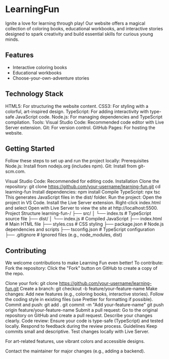# LearningFun
Ignite a love for learning through play! Our website offers a magical collection of coloring books, educational workbooks, and interactive stories designed to spark creativity and build essential skills for curious young minds.


## Features
- Interactive coloring books
- Educational workbooks  
- Choose-your-own-adventure stories

## Technology Stack
HTML5: For structuring the website content.
CSS3: For styling with a colorful, art-inspired design.
TypeScript: For adding interactivity with type-safe JavaScript code.
Node.js: For managing dependencies and TypeScript compilation.
Tools:
Visual Studio Code: Recommended code editor with Live Server extension.
Git: For version control.
GitHub Pages: For hosting the website.
## Getting Started
Follow these steps to set up and run the project locally:
Prerequisites
Node.js: Install from nodejs.org (includes npm).
Git: Install from git-scm.com.

Visual Studio Code: Recommended for editing code.
Installation
Clone the repository:
git clone https://github.com/your-username/learning-fun.git
cd learning-fun
Install dependencies:
npm install
Compile TypeScript:
npx tsc
This generates JavaScript files in the dist/ folder.
Run the project:
Open the project in VS Code.
Install the Live Server extension.
Right-click index.html and select Open with Live Server to view the site at http://localhost:5500.
Project Structure
learning-fun-/
├── src/
│   └── index.ts         # TypeScript source file
├── dist/
│   └── index.js        # Compiled JavaScript
├── index.html          # Main HTML file
├── styles.css          # CSS styling
├── package.json        # Node.js dependencies and scripts
├── tsconfig.json       # TypeScript configuration
├── .gitignore          # Ignored files (e.g., node_modules, dist)

## Contributing
We welcome contributions to make Learning Fun  even better! To contribute:
Fork the repository:
Click the "Fork" button on GitHub to create a copy of the repo.

Clone your fork:
git clone https://github.com/your-username/learning-fun.git
Create a branch:
git checkout -b feature/your-feature-name
Make changes:
Add new features (e.g., coloring books, interactive stories).
Follow the coding style in existing files (use Prettier for formatting if possible).
Commit and push:
git add .
git commit -m "Add your-feature-name"
git push origin feature/your-feature-name
Submit a pull request:
Go to the original repository on GitHub and create a pull request.
Describe your changes clearly.
Code review:
Ensure your code is type-safe (TypeScript) and tested locally.
Respond to feedback during the review process.
Guidelines
Keep commits small and descriptive.
Test changes locally with Live Server.

For art-related features, use vibrant colors and accessible designs.

Contact the maintainer for major changes (e.g., adding a backend).
